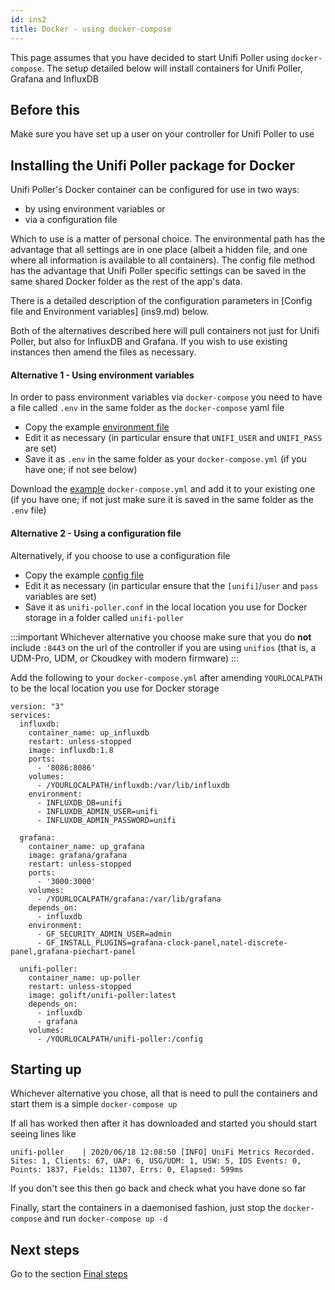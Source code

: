 ```yaml
---
id: ins2
title: Docker - using docker-compose
---
```


This page assumes that you have decided to start Unifi Poller using `docker-compose`. The setup detailed below will install containers for Unifi Poller, Grafana and InfluxDB

## Before this

Make sure you have set up a user on your controller for Unifi Poller to use

## Installing the Unifi Poller package for Docker

 Unifi Poller's Docker container can be configured for use in two ways:
 - by using environment variables or
 - via a configuration file

Which to use is a matter of personal choice. The environmental path has the advantage that all settings are in one place (albeit a hidden file, and one where all information is available to all containers). The config file method has the advantage that Unifi Poller specific settings can be saved in the same shared Docker folder as the rest of the app's data.

There is a detailed description of the configuration parameters in [Config file and Environment variables] (ins9.md) below.

Both of the alternatives described here will pull containers not just for Unifi Poller, but also for InfluxDB and Grafana. If you wish to use existing instances then amend the files as necessary.

#### Alternative 1 - Using environment variables

In order to pass environment variables via `docker-compose` you need to have a file called `.env` in the same folder as the `docker-compose` yaml file

- Copy the example [environment file](https://github.com/unifi-poller/unifi-poller/blob/master/init/docker/docker-compose.env.example)
- Edit it as necessary (in particular ensure that `UNIFI_USER` and `UNIFI_PASS` are set)
- Save it as `.env` in the same folder as your `docker-compose.yml` (if you have one; if not see below)

Download the [example](https://github.com/unifi-poller/unifi-poller/blob/master/init/docker/docker-compose.yml) `docker-compose.yml` and add it to your existing one (if you have one; if not just make sure it is saved in the same folder as the `.env` file)

#### Alternative 2 - Using a configuration file

Alternatively, if you choose to use a configuration file
- Copy the example [config file](https://github.com/unifi-poller/unifi-poller/blob/master/examples/up.conf.example)
- Edit it as necessary (in particular ensure that the `[unifi]`/`user` and `pass` variables are set)
- Save it as `unifi-poller.conf` in the local location you use for Docker storage in a folder called `unifi-poller`

:::important
Whichever alternative you choose make sure that you do **not** include `:8443` on the url of the controller if you are using `unifios` (that is, a UDM-Pro, UDM, or Ckoudkey with modern firmware)
:::


Add the following to your `docker-compose.yml` after amending `YOURLOCALPATH` to be the local location you use for Docker storage
```
version: "3"
services:
  influxdb:
    container_name: up_influxdb
    restart: unless-stopped
    image: influxdb:1.8
    ports:
      - '8086:8086'
    volumes:
      - /YOURLOCALPATH/influxdb:/var/lib/influxdb
    environment:
      - INFLUXDB_DB=unifi
      - INFLUXDB_ADMIN_USER=unifi
      - INFLUXDB_ADMIN_PASSWORD=unifi

  grafana:
    container_name: up_grafana
    image: grafana/grafana
    restart: unless-stopped
    ports:
      - '3000:3000'
    volumes:
      - /YOURLOCALPATH/grafana:/var/lib/grafana
    depends_on:
      - influxdb
    environment:
      - GF_SECURITY_ADMIN_USER=admin
      - GF_INSTALL_PLUGINS=grafana-clock-panel,natel-discrete-panel,grafana-piechart-panel

  unifi-poller:
    container_name: up-poller
    restart: unless-stopped
    image: golift/unifi-poller:latest
    depends_on:
      - influxdb
      - grafana
    volumes:
      - /YOURLOCALPATH/unifi-poller:/config
```

## Starting up

Whichever alternative you chose, all that is need to pull the containers and start them is a simple
`docker-compose up`

If all has worked then after it has downloaded and started you should start seeing lines like
```
unifi-poller    | 2020/06/18 12:08:50 [INFO] UniFi Metrics Recorded. Sites: 1, Clients: 67, UAP: 6, USG/UDM: 1, USW: 5, IDS Events: 0, Points: 1837, Fields: 11307, Errs: 0, Elapsed: 599ms
```
If you don't see this then go back and check what you have done so far

Finally, start the containers in a daemonised fashion, just stop the `docker-compose` and run `docker-compose up -d`

## Next steps

Go to the section [Final steps](ins10.md)
